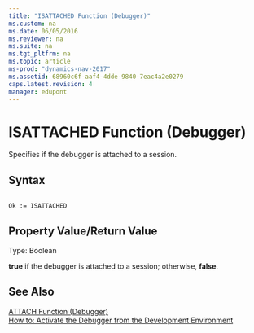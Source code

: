 ```yaml
---
title: "ISATTACHED Function (Debugger)"
ms.custom: na
ms.date: 06/05/2016
ms.reviewer: na
ms.suite: na
ms.tgt_pltfrm: na
ms.topic: article
ms-prod: "dynamics-nav-2017"
ms.assetid: 68960c6f-aaf4-4dde-9840-7eac4a2e0279
caps.latest.revision: 4
manager: edupont
---
```

# ISATTACHED Function (Debugger)
Specifies if the debugger is attached to a session.  
  
## Syntax  
  
```  
  
Ok := ISATTACHED   
```  
  
## Property Value\/Return Value  
 Type: Boolean  
  
 **true** if the debugger is attached to a session; otherwise, **false**.  
  
## See Also  
 [ATTACH Function \(Debugger\)](ATTACH-Function--Debugger-.md)   
 [How to: Activate the Debugger from the Development Environment](../Topic/How%20to:%20Activate%20the%20Debugger%20from%20the%20Development%20Environment.md)